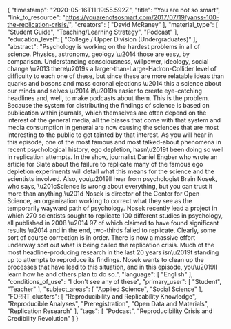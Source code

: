 {
    "timestamp": "2020-05-16T11:19:55.592Z",
    "title": "You are not so smart",
    "link_to_resource": "https://youarenotsosmart.com/2017/07/19/yanss-100-the-replication-crisis/",
    "creators": [
        "David McRaney"
    ],
    "material_type": [
        "Student Guide",
        "Teaching/Learning Strategy",
        "Podcast"
    ],
    "education_level": [
        "College / Upper Division (Undergraduates)"
    ],
    "abstract": "Psychology is working on the hardest problems in all of science. Physics, astronomy, geology \u2014 those are easy, by comparison. Understanding consciousness, willpower, ideology, social change \u2013 there\u2019s a larger-than-Large-Hadron-Collider level of difficulty to each one of these, but since these are more relatable ideas than quarks and bosons and mass coronal ejections \u2014 this a science about our minds and selves \u2014 it\u2019s easier to create eye-catching headlines and, well, to make podcasts about them. This is the problem. Because the system for distributing the findings of science is based on publication within journals, which themselves are often depend on the interest of the general media, all the biases that come with that system and media consumption in general are now causing the sciences that are most interesting to the public to get tainted by that interest. As you will hear in this episode, one of the most famous and most talked-about phenomena in recent psychological history, ego depletion, hasn\u2019t been doing so well in replication attempts. In the show, journalist Daniel Engber who wrote an article for Slate about the failure to replicate many of the famous ego depletion experiments will detail what this means for the science and the scientists involved. Also, you\u2019ll hear from psychologist Brain Nosek, who says, \u201cScience is wrong about everything, but you can trust it more than anything.\u201d Nosek is director of the Center for Open Science, an organization working to correct what they see as the temporarily wayward path of psychology. Nosek recently lead a project in which 270 scientists sought to replicate 100 different studies in psychology, all published in 2008 \u2014 97 of which claimed to have found significant results \u2014 and in the end, two-thirds failed to replicate. Clearly, some sort of course correction is in order. There is now a massive effort underway sort out what is being called the replication crisis. Much of the most headline-producing research in the last 20 years isn\u2019t standing up to attempts to reproduce its findings. Nosek wants to clean up the processes that have lead to this situation, and in this episode, you\u2019ll learn how he and others plan to do so.",
    "language": [
        "English"
    ],
    "conditions_of_use": "I don't see any of these",
    "primary_user": [
        "Student",
        "Teacher"
    ],
    "subject_areas": [
        "Applied Science",
        "Social Science"
    ],
    "FORRT_clusters": [
        "Reproducibility and Replicability Knowledge",
        "Reproducible Analyses",
        "Preregistration",
        "Open Data and Materials",
        "Replication Research"
    ],
    "tags": [
        "Podcast",
        "Reproducibility Crisis and Credibility Revolution"
    ]
}